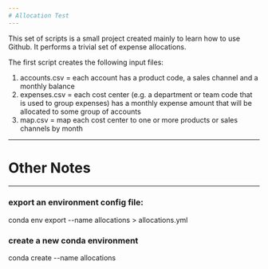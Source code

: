 ```yaml
---
# Allocation Test
---
```


This set of scripts is a small project created mainly to learn how to use
Github.  It performs a trivial set of expense allocations.

The first script creates the following input files:

 1. accounts.csv = each account has a product code, a sales channel and a monthly balance
 2. expenses.csv = each cost center (e.g. a department or team code that is used to group expenses) 
   has a monthly expense amount that will be allocated to some group of accounts
 3. map.csv = map each cost center to one or more products or sales channels by month








---
# Other Notes
---

### export an environment config file:
conda env export --name allocations > allocations.yml

### create a new conda environment
conda create --name allocations



